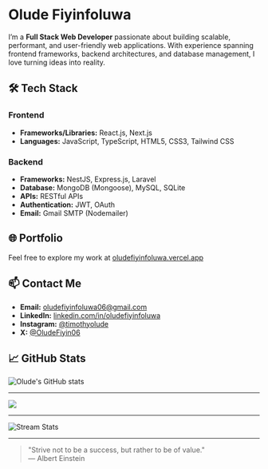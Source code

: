 # Olude Fiyinfoluwa

I’m a **Full Stack Web Developer** passionate about building scalable, performant, and user-friendly web applications. With experience spanning frontend frameworks, backend architectures, and database management, I love turning ideas into reality.

## 🛠️ Tech Stack

### Frontend
- **Frameworks/Libraries:** React.js, Next.js
- **Languages:** JavaScript, TypeScript, HTML5, CSS3, Tailwind CSS

### Backend
- **Frameworks:** NestJS, Express.js, Laravel
- **Database:** MongoDB (Mongoose), MySQL, SQLite
- **APIs:** RESTful APIs
- **Authentication:** JWT, OAuth
- **Email:** Gmail SMTP (Nodemailer)

## 🌐 Portfolio

Feel free to explore my work at [oludefiyinfoluwa.vercel.app](https://oludefiyinfoluwa.vercel.app)

## 📫 Contact Me

- **Email:** oludefiyinfoluwa06@gmail.com
- **LinkedIn:** [linkedin.com/in/oludefiyinfoluwa](https://linkedin.com/in/oludefiyinfoluwa)
- **Instagram:** [@timothyolude](https://www.instagram.com/timothyolude/)
- **X:** [@OludeFiyin06](https://x.com/OludeFiyin06)

## 📈 GitHub Stats

![Olude's GitHub stats](https://github-readme-stats.vercel.app/api?username=Oludefiyinfoluwa06&show_icons=true&theme=radical)

---
<img src="https://github-readme-stats.vercel.app/api/top-langs?username=Oludefiyinfoluwa06&theme=radical&layout=compact"/>

---
![Stream Stats](https://stream-stats.demolab.com?user=Oludefiyinfoluwa06&theme=radical)

---

> "Strive not to be a success, but rather to be of value."  
> ― Albert Einstein

